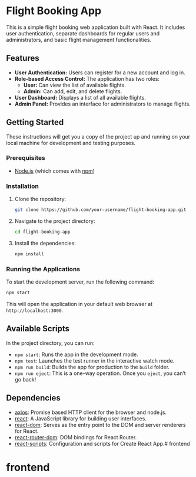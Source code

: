 # Flight Booking App

This is a simple flight booking web application built with React. It includes user authentication, separate dashboards for regular users and administrators, and basic flight management functionalities.

## Features

*   **User Authentication:** Users can register for a new account and log in.
*   **Role-based Access Control:** The application has two roles:
    *   **User:** Can view the list of available flights.
    *   **Admin:** Can add, edit, and delete flights.
*   **User Dashboard:** Displays a list of all available flights.
*   **Admin Panel:** Provides an interface for administrators to manage flights.

## Getting Started

These instructions will get you a copy of the project up and running on your local machine for development and testing purposes.

### Prerequisites

*   [Node.js](https://nodejs.org/) (which comes with [npm](https://www.npmjs.com/))

### Installation

1.  Clone the repository:
    ```sh
    git clone https://github.com/your-username/flight-booking-app.git
    ```
2.  Navigate to the project directory:
    ```sh
    cd flight-booking-app
    ```
3.  Install the dependencies:
    ```sh
    npm install
    ```

### Running the Applications

To start the development server, run the following command:

```sh
npm start
```

This will open the application in your default web browser at `http://localhost:3000`.

## Available Scripts

In the project directory, you can run:

*   `npm start`: Runs the app in the development mode.
*   `npm test`: Launches the test runner in the interactive watch mode.
*   `npm run build`: Builds the app for production to the `build` folder.
*   `npm run eject`: This is a one-way operation. Once you `eject`, you can’t go back!

## Dependencies

*   [axios](https://axios-http.com/): Promise based HTTP client for the browser and node.js.
*   [react](https://reactjs.org/): A JavaScript library for building user interfaces.
*   [react-dom](https://reactjs.org/docs/react-dom.html): Serves as the entry point to the DOM and server renderers for React.
*   [react-router-dom](https://reactrouter.com/): DOM bindings for React Router.
*   [react-scripts](https://create-react-app.dev/docs/available-scripts): Configuration and scripts for Create React App.# frontend
# frontend
